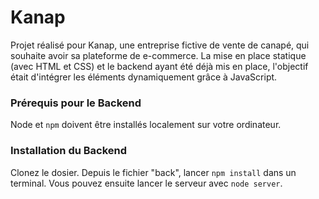 # Kanap #

Projet réalisé pour Kanap, une entreprise fictive de vente de canapé, qui souhaite avoir sa plateforme de e-commerce. La mise en place statique (avec HTML et CSS) et le backend ayant été déjà mis en place, l'objectif était d'intégrer les éléments dynamiquement grâce à JavaScript. 

### Prérequis pour le Backend ###

Node et `npm` doivent être installés localement sur votre ordinateur.

### Installation du Backend ###

Clonez le dosier. Depuis le fichier "back", lancer `npm install` dans un terminal. Vous pouvez ensuite lancer le serveur avec `node server`.
